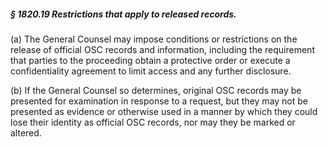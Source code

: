 ##### § 1820.19 Restrictions that apply to released records. #####

(a) The General Counsel may impose conditions or restrictions on the release of official OSC records and information, including the requirement that parties to the proceeding obtain a protective order or execute a confidentiality agreement to limit access and any further disclosure.

(b) If the General Counsel so determines, original OSC records may be presented for examination in response to a request, but they may not be presented as evidence or otherwise used in a manner by which they could lose their identity as official OSC records, nor may they be marked or altered.